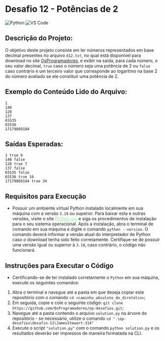 # Desafio 12 - Potências de 2
![Python](https://img.shields.io/badge/Python-512BD4?style=flat&logo=python&logoColor=yellow)
![VS Code](https://img.shields.io/badge/VScode-007ACC?style=flat&logo=visualstudiocode&logoColor=white)

## Descrição do Projeto:
O objetivo deste projeto consiste em ler números representados em base decimal presentes
no arquivo `d12.txt`, no qual está disponível para download no site [OsProgramadores](https://osprogramadores.com/), e exibir na saída, para cada número, o seu valor decimal,
`true` caso o número seja uma potência de $2$ ou `false` caso contrário e um terceiro valor que corresponde ao logarítmo na base $2$ do número avaliado se ele constituir uma potência de $2$.

## Exemplo do Conteúdo Lido do Arquivo:
```
1
140
128
137
65535
65536
17179869184
```

## Saídas Esperadas:
```
1 true 0
140 false
128 true 7
137 false
65535 false
65536 true 16
17179869184 true 34
```

## Requisitos para Execução
- Possuir um ambiente virtual Python instalado localmente em sua máquina com a
versão `3.10` ou superior.
    Para baixar esta e outras versões, visite o site
    <a target="_blank" href="https://www.python.org/downloads/" style="color: lightgreen">Python.org</a>
    e siga os procedimentos de instalação para o
    seu sistema operacional.
    Após a instalação, abra o terminal de comando em sua máquina e digite o comando
    `python --version`. O comando deverá informar a versão atual do interpretador de
    Python caso o download tenha sido feito corretamente. Certifique-se de possuir uma
    versão igual ou superior à `3.10`, caso contrário, o código não funcionará.
## Instruções para Executar o Código
- Certificando-se de ter instalado corretamente o `Python` em sua
máquina, execute os seguintes comandos:
1. Abra o terminal e navegue até a pasta em que deseja copiar este repositório com o
comando `cd <caminho_absoluto_do_diretótio>`;
2. Em seguida, copie e cole o seguinte código:
`git clone https://github.com/OsProgramadores/op-desafios.git`;
3. Navegue até a pasta contendo o arquivo `solution.py` na árvore do repositório - se
necessário, utilize o comando `cd ".\op-desafios\desafio-12\JamesStewart-314"`
4. Execute o script `"solution.py"` com o comando `python solution.py`
e os resultados deverão ser impressos de maneira formatada na CLI.
